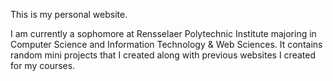 This is my personal website.

I am currently a sophomore at Rensselaer Polytechnic Institute majoring in Computer Science and Information Technology & Web Sciences.
It contains random mini projects that I created along with previous websites I created for my courses.